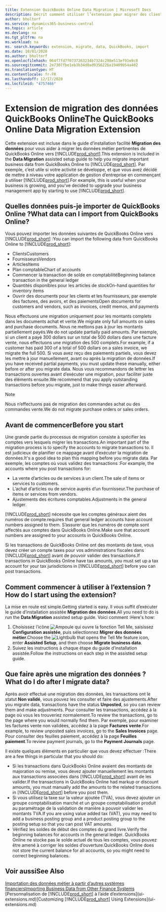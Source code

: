 ```yaml
---
title: Extension QuickBooks Online Data Migration | Microsoft Docs
description: Décrit comment utiliser l’extension pour migrer des clients, des fournisseurs, des articles, et des comptes de QuickBooks Online dans Business Central.
author: bholtorf
ms.service: dynamics365-business-central
ms.topic: article
ms.devlang: na
ms.tgt_pltfrm: na
ms.workload: na
ms. search.keywords: extension, migrate, data, QuickBooks, import
ms.date: 10/01/2020
ms.author: bholtorf
ms.openlocfilehash: 064f7fd7f0737263234b7324c298e513ef91e9c8
ms.sourcegitcommit: 2e7307fbe1eb3b34d0ad9356226a19409054a402
ms.translationtype: HT
ms.contentlocale: fr-FR
ms.lasthandoff: 12/17/2020
ms.locfileid: "4757466"
---
```

# <a name="the-quickbooks-online-data-migration-extension"></a><span data-ttu-id="d2bad-103">Extension de migration des données QuickBooks Online</span><span class="sxs-lookup"><span data-stu-id="d2bad-103">The QuickBooks Online Data Migration Extension</span></span>

<span data-ttu-id="d2bad-104">Cette extension est incluse dans le guide d’installation facilité **Migration des données** pour vous aider à migrer les données métier pertinentes de QuickBooks Online vers [!INCLUDE[prod_short](includes/prod_short.md)].</span><span class="sxs-lookup"><span data-stu-id="d2bad-104">This extension is included in the **Data Migration** assisted setup guide to help you migrate important business data from QuickBooks Online to [!INCLUDE[prod_short](includes/prod_short.md)].</span></span> <span data-ttu-id="d2bad-105">Par exemple, c’est utile si votre activité se développe, et que vous avez décidé de mettre à niveau votre application de gestion d’entreprise en commençant à utiliser [!INCLUDE[prod_short](includes/prod_short.md)].</span><span class="sxs-lookup"><span data-stu-id="d2bad-105">For example, this is useful when your business is growing, and you've decided to upgrade your business management app by starting to use [!INCLUDE[prod_short](includes/prod_short.md)].</span></span>

## <a name="what-data-can-i-import-from-quickbooks-online"></a><span data-ttu-id="d2bad-106">Quelles données puis-je importer de QuickBooks Online ?</span><span class="sxs-lookup"><span data-stu-id="d2bad-106">What data can I import from QuickBooks Online?</span></span>

<span data-ttu-id="d2bad-107">Vous pouvez importer les données suivantes de QuickBooks Online vers [!INCLUDE[prod_short](includes/prod_short.md)] :</span><span class="sxs-lookup"><span data-stu-id="d2bad-107">You can import the following data from QuickBooks Online to [!INCLUDE[prod_short](includes/prod_short.md)]:</span></span>  

* <span data-ttu-id="d2bad-108">Clients</span><span class="sxs-lookup"><span data-stu-id="d2bad-108">Customers</span></span>
* <span data-ttu-id="d2bad-109">Fournisseurs</span><span class="sxs-lookup"><span data-stu-id="d2bad-109">Vendors</span></span>
* <span data-ttu-id="d2bad-110">Articles</span><span class="sxs-lookup"><span data-stu-id="d2bad-110">Items</span></span>
* <span data-ttu-id="d2bad-111">Plan comptable</span><span class="sxs-lookup"><span data-stu-id="d2bad-111">Chart of accounts</span></span>
* <span data-ttu-id="d2bad-112">Commencer la transaction de solde en comptabilité</span><span class="sxs-lookup"><span data-stu-id="d2bad-112">Beginning balance transaction in the general ledger</span></span>
* <span data-ttu-id="d2bad-113">Quantités disponibles pour les articles de stock</span><span class="sxs-lookup"><span data-stu-id="d2bad-113">On-hand quantities for inventory items</span></span>
* <span data-ttu-id="d2bad-114">Ouvrir des documents pour les clients et les fournisseurs, par exemple des factures, des avoirs, et des paiements</span><span class="sxs-lookup"><span data-stu-id="d2bad-114">Open documents for customers and vendors, such as invoices, credit memos, and payments</span></span>

<span data-ttu-id="d2bad-115">Nous effectuons une migration uniquement pour les montants complets dans les documents achat et vente.</span><span class="sxs-lookup"><span data-stu-id="d2bad-115">We migrate only full amounts on sales and purchase documents.</span></span> <span data-ttu-id="d2bad-116">Nous ne mettons pas à jour les montants partiellement payés.</span><span class="sxs-lookup"><span data-stu-id="d2bad-116">We do not update partially paid amounts.</span></span> <span data-ttu-id="d2bad-117">Par exemple, si un client a payé 300 dollars sur un total de 500 dollars dans une facture vente, nous effectuons une migration des 500 complets.</span><span class="sxs-lookup"><span data-stu-id="d2bad-117">For example, if a customer has paid 300 of a total of 500 dollars on a sales invoice, we migrate the full 500.</span></span> <span data-ttu-id="d2bad-118">Si vous avez reçu des paiements partiels, vous devez les mettre à jour manuellement, avant ou après la migration de données.</span><span class="sxs-lookup"><span data-stu-id="d2bad-118">If you have received partial payments, you must update these manually, either before or after you migrate data.</span></span> <span data-ttu-id="d2bad-119">Nous vous recommandons de lettrer les transactions ouvertes avant d’exécuter une migration, pour faciliter juste des éléments ensuite.</span><span class="sxs-lookup"><span data-stu-id="d2bad-119">We recommend that you apply outstanding transactions before you migrate, just to make things easier afterward.</span></span>

> [!NOTE]  
> <span data-ttu-id="d2bad-120">Nous n’effectuons pas de migration des commandes achat ou des commandes vente.</span><span class="sxs-lookup"><span data-stu-id="d2bad-120">We do not migrate purchase orders or sales orders.</span></span>

## <a name="before-you-start"></a><span data-ttu-id="d2bad-121">Avant de commencer</span><span class="sxs-lookup"><span data-stu-id="d2bad-121">Before you start</span></span>

<span data-ttu-id="d2bad-122">Une grande partie du processus de migration consiste à spécifier les comptes vers lesquels migrer les transactions.</span><span class="sxs-lookup"><span data-stu-id="d2bad-122">An important part of the migration process is to specify the accounts to migrate transactions to.</span></span> <span data-ttu-id="d2bad-123">Il est judicieux de planifier ce mappage avant d’exécuter la migration de données.</span><span class="sxs-lookup"><span data-stu-id="d2bad-123">It's a good idea to plan this mapping before you migrate data.</span></span> <span data-ttu-id="d2bad-124">Par exemple, les comptes où vous validez des transactions :</span><span class="sxs-lookup"><span data-stu-id="d2bad-124">For example, the accounts where you post transactions for:</span></span>  

* <span data-ttu-id="d2bad-125">La vente d’articles ou de services à un client.</span><span class="sxs-lookup"><span data-stu-id="d2bad-125">The sale of items or services to customers.</span></span>
* <span data-ttu-id="d2bad-126">L’achat d’articles ou de service auprès d’un fournisseur.</span><span class="sxs-lookup"><span data-stu-id="d2bad-126">The purchase of items or services from vendors.</span></span>  
* <span data-ttu-id="d2bad-127">Ajustements des écritures comptables.</span><span class="sxs-lookup"><span data-stu-id="d2bad-127">Adjustments in the general ledger.</span></span>  

[!INCLUDE[prod_short](includes/prod_short.md)] <span data-ttu-id="d2bad-128">nécessite que les comptes généraux aient des numéros de compte.</span><span class="sxs-lookup"><span data-stu-id="d2bad-128">requires that general ledger accounts have account numbers assigned to them.</span></span> <span data-ttu-id="d2bad-129">S’assurer que les numéros de compte sont affectés aux comptes dans QuickBooks Online.</span><span class="sxs-lookup"><span data-stu-id="d2bad-129">Make sure that account numbers are assigned to your accounts in QuickBooks Online.</span></span>

<span data-ttu-id="d2bad-130">Si les transactions de QuickBooks Online ont des montants de taxe, vous devez créer un compte taxes pour vos administrations fiscales dans [!INCLUDE[prod_short](includes/prod_short.md)] avant de pouvoir valider des transactions.</span><span class="sxs-lookup"><span data-stu-id="d2bad-130">If transactions in QuickBooks Online have tax amounts, you must set up a tax account for your tax jurisdictions in [!INCLUDE[prod_short](includes/prod_short.md)] before you can post transactions.</span></span>

## <a name="how-do-i-start-using-the-extension"></a><span data-ttu-id="d2bad-131">Comment commencer à utiliser à l’extension ?</span><span class="sxs-lookup"><span data-stu-id="d2bad-131">How do I start using the extension?</span></span>

<span data-ttu-id="d2bad-132">La mise en route est simple.</span><span class="sxs-lookup"><span data-stu-id="d2bad-132">Getting started is easy.</span></span> <span data-ttu-id="d2bad-133">Il vous suffit d’exécuter le guide d’installation assistée **Migration des données**.</span><span class="sxs-lookup"><span data-stu-id="d2bad-133">All you need to do is run the **Data Migration** assisted setup guide.</span></span> <span data-ttu-id="d2bad-134">Voici comment :</span><span class="sxs-lookup"><span data-stu-id="d2bad-134">Here's how:</span></span>

1. <span data-ttu-id="d2bad-135">Choisissez l’icône ![Ampoule qui ouvre la fonction Tell Me](media/ui-search/search_small.png "Dites-moi ce que vous voulez faire"), saisissez **Configuration assistée**, puis sélectionnez **Migrer des données métier**.</span><span class="sxs-lookup"><span data-stu-id="d2bad-135">Choose the ![Lightbulb that opens the Tell Me feature](media/ui-search/search_small.png "Tell me what you want to do") icon, enter **Assisted Setup**, and then choose **Migrate business data**.</span></span>
2. <span data-ttu-id="d2bad-136">Suivez les instructions à chaque étape du guide d’installation assistée.</span><span class="sxs-lookup"><span data-stu-id="d2bad-136">Follow the instructions on each step in the assisted setup guide.</span></span>

## <a name="what-do-i-do-after-i-migrate-data"></a><span data-ttu-id="d2bad-137">Que faire après une migration des données ?</span><span class="sxs-lookup"><span data-stu-id="d2bad-137">What do I do after I migrate data?</span></span>

<span data-ttu-id="d2bad-138">Après avoir effectué une migration des données, les transactions ont le statut **Non validé**, vous pouvez les consulter et faire des ajustements.</span><span class="sxs-lookup"><span data-stu-id="d2bad-138">After you migrate data, transactions have the status **Unposted**, so you can review them and make adjustments.</span></span> <span data-ttu-id="d2bad-139">Pour consulter les transactions, accédez à la page où vous les trouveriez normalement.</span><span class="sxs-lookup"><span data-stu-id="d2bad-139">To review the transactions, go to the page where you would normally find them.</span></span> <span data-ttu-id="d2bad-140">Par exemple, pour examiner les factures vente non validées, accédez à la page **Factures vente**.</span><span class="sxs-lookup"><span data-stu-id="d2bad-140">For example, to review unposted sales invoices, go to the **Sales Invoices** page.</span></span> <span data-ttu-id="d2bad-141">Pour consulter des feuilles paiement, accédez à la page **Feuilles paiement**.</span><span class="sxs-lookup"><span data-stu-id="d2bad-141">To review payment journals, go to the **Payment Journals** page.</span></span>  

<span data-ttu-id="d2bad-142">Il existe quelques éléments en particulier que vous devez effectuer :</span><span class="sxs-lookup"><span data-stu-id="d2bad-142">There are a few things in particular that you should do:</span></span>

* <span data-ttu-id="d2bad-143">Si les transactions dans QuickBooks Online avaient des montants de majoration ou remise, vous devez ajouter manuellement les montants aux transactions associées dans [!INCLUDE[prod_short](includes/prod_short.md)] avant de les valider.</span><span class="sxs-lookup"><span data-stu-id="d2bad-143">If the transactions in QuickBooks Online had markup or discount amounts, you must manually add the amounts to the related transactions in [!INCLUDE[prod_short](includes/prod_short.md)] before you post them.</span></span>
* <span data-ttu-id="d2bad-144">Si vous utilisez la taxe sur la valeur ajoutée (TVA), vous devez ajouter un groupe comptabilisation marché et un groupe comptabilisation produit au paramétrage de la validation de manière à pouvoir valider les montants TVA.</span><span class="sxs-lookup"><span data-stu-id="d2bad-144">If you are using value added tax (VAT), you may need to add a business posting group and a product posting group to the posting setup so that you can post VAT amounts.</span></span>
* <span data-ttu-id="d2bad-145">Vérifiez les soldes de début des comptes du grand livre.</span><span class="sxs-lookup"><span data-stu-id="d2bad-145">Verify the beginning balances for accounts in the general ledger.</span></span> <span data-ttu-id="d2bad-146">QuickBooks Online ne stocke pas le solde actuel de tous les comptes, vous pouvez être amené à corriger les soldes d’ouverture.</span><span class="sxs-lookup"><span data-stu-id="d2bad-146">QuickBooks Online does not store the current balance for all accounts, so you might need to correct beginning balances.</span></span>

## <a name="see-also"></a><span data-ttu-id="d2bad-147">Voir aussi</span><span class="sxs-lookup"><span data-stu-id="d2bad-147">See Also</span></span>

[<span data-ttu-id="d2bad-148">Importation des données métier à partir d’autres systèmes financiers</span><span class="sxs-lookup"><span data-stu-id="d2bad-148">Importing Business Data from Other Finance Systems</span></span>](across-import-data-configuration-packages.md)  
<span data-ttu-id="d2bad-149">[Personnalisation de [!INCLUDE[prod_short](includes/prod_short.md)] à l’aide d’extensions](ui-extensions.md)</span><span class="sxs-lookup"><span data-stu-id="d2bad-149">[Customizing [!INCLUDE[prod_short](includes/prod_short.md)] Using Extensions](ui-extensions.md)</span></span>  
